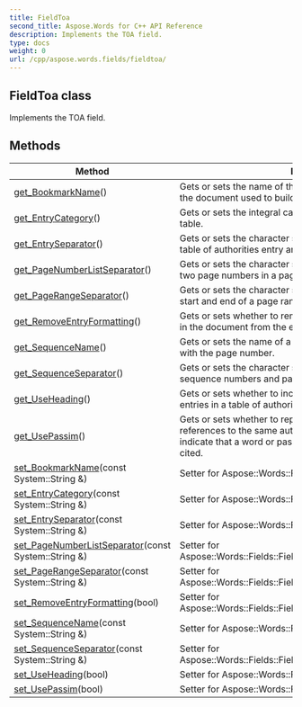 ```yaml
---
title: FieldToa
second_title: Aspose.Words for C++ API Reference
description: Implements the TOA field. 
type: docs
weight: 0
url: /cpp/aspose.words.fields/fieldtoa/
---
```

## FieldToa class


Implements the TOA field. 

## Methods

| Method | Description |
| --- | --- |
| [get_BookmarkName](./get_bookmarkname/)() | Gets or sets the name of the bookmark that marks the portion of the document used to build the table.  |
| [get_EntryCategory](./get_entrycategory/)() | Gets or sets the integral category for entries included in the table.  |
| [get_EntrySeparator](./get_entryseparator/)() | Gets or sets the character sequence that is used to separate a table of authorities entry and its page number.  |
| [get_PageNumberListSeparator](./get_pagenumberlistseparator/)() | Gets or sets the character sequence that is used to separate two page numbers in a page number list.  |
| [get_PageRangeSeparator](./get_pagerangeseparator/)() | Gets or sets the character sequence that is used to separate the start and end of a page range.  |
| [get_RemoveEntryFormatting](./get_removeentryformatting/)() | Gets or sets whether to remove the formatting of the entry text in the document from the entry in the table of authorities.  |
| [get_SequenceName](./get_sequencename/)() | Gets or sets the name of a sequence whose number is included with the page number.  |
| [get_SequenceSeparator](./get_sequenceseparator/)() | Gets or sets the character sequence that is used to separate sequence numbers and page numbers.  |
| [get_UseHeading](./get_useheading/)() | Gets or sets whether to include the category heading for the entries in a table of authorities.  |
| [get_UsePassim](./get_usepassim/)() | Gets or sets whether to replace five or more different page references to the same authority with "passim", which is used to indicate that a word or passage occurs frequently in the work cited.  |
| [set_BookmarkName](./set_bookmarkname/)(const System::String &) | Setter for Aspose::Words::Fields::FieldToa::get_BookmarkName.  |
| [set_EntryCategory](./set_entrycategory/)(const System::String &) | Setter for Aspose::Words::Fields::FieldToa::get_EntryCategory.  |
| [set_EntrySeparator](./set_entryseparator/)(const System::String &) | Setter for Aspose::Words::Fields::FieldToa::get_EntrySeparator.  |
| [set_PageNumberListSeparator](./set_pagenumberlistseparator/)(const System::String &) | Setter for Aspose::Words::Fields::FieldToa::get_PageNumberListSeparator.  |
| [set_PageRangeSeparator](./set_pagerangeseparator/)(const System::String &) | Setter for Aspose::Words::Fields::FieldToa::get_PageRangeSeparator.  |
| [set_RemoveEntryFormatting](./set_removeentryformatting/)(bool) | Setter for Aspose::Words::Fields::FieldToa::get_RemoveEntryFormatting.  |
| [set_SequenceName](./set_sequencename/)(const System::String &) | Setter for Aspose::Words::Fields::FieldToa::get_SequenceName.  |
| [set_SequenceSeparator](./set_sequenceseparator/)(const System::String &) | Setter for Aspose::Words::Fields::FieldToa::get_SequenceSeparator.  |
| [set_UseHeading](./set_useheading/)(bool) | Setter for Aspose::Words::Fields::FieldToa::get_UseHeading.  |
| [set_UsePassim](./set_usepassim/)(bool) | Setter for Aspose::Words::Fields::FieldToa::get_UsePassim.  |
